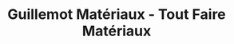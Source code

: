---
title: "Guillemot Matériaux - Tout Faire Matériaux"
url: /le-faouet/guillemot-materiaux-tout-faire-materiaux/
shop: Baumarkt
---